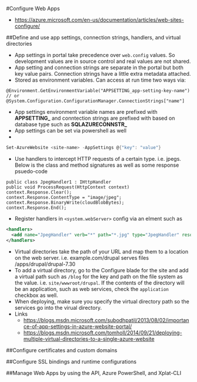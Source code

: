 #Configure Web Apps
  * <https://azure.microsoft.com/en-us/documentation/articles/web-sites-configure/>

##Define and use app settings, connection strings, handlers, and virtual directories
  * App settings in portal take precedence over `web.config` values.  So development values are in source control and real values are not shared.
  * App setting and connection strings are separate in the portal but both key value pairs. Connection strings have a little extra metadata attached.
  * Stored as environment variables. Can access at run time two ways via:
  ```
  @Environment.GetEnvironmentVariable("APPSETTING_app-setting-key-name")
  // or
  @System.Configuration.ConfigurationManager.ConnectionStrings["name"]
  ```
  * App settings environment variable names are prefixed with **APPSETTING_** and conntection strings are prefixed with based on database type such as **SQLAZURECONNSTR_**
  * App settings can be set via powershell as well
  * 
  ```powershell
  Set-AzureWebsite <site-name> -AppSettings @{"key": "value"}
  ```
  * Use handlers to intercept HTTP requests of a certain type. i.e. jpegs. Below is the class and method signatures as well as some response psuedo-code
  ```
  public class JpegHandler1 : IHttpHandler
  public void ProcessRequest(HttpContext context)
  context.Response.Clear();
  context.Response.ContentType = "image/jpeg";
  context.Response.BinaryWrite(cloudBlobBytes);
  context.Response.End();
  ```
  * Register handlers in `<system.webServer>` config via an elment such as
  ```xml
  <handlers>
    <add name="JpegHandler" verb="*" path="*.jpg" type="JpegHandler" resourceType="Unspecified"/>
  </handlers>
  ```
  * Virtual directories take the path of your URL and map them to a location on the web server. i.e. example.com/drupal serves files /apps/drupal/drupal-7.30
  * To add a virtual directory, go to the Configure blade for the site and add a virtual path such as `/blog` for the key and path on the file system as the value. i.e. `site/wwwroot/drupal`. If the contents of the directory will be an application, such as web services, check the `application` checkbox as well.
  * When deploying, make sure you specify the virtual directory path so the services go into the virual directory.
  * Links
  	- <https://blogs.msdn.microsoft.com/subodhpatil/2013/08/02/importance-of-app-settings-in-azure-website-portal/>
  	- <https://blogs.msdn.microsoft.com/tomholl/2014/09/21/deploying-multiple-virtual-directories-to-a-single-azure-website>

##Configure certificates and custom domains

##Configure SSL bindings and runtime configurations

##Manage Web Apps by using the API, Azure PowerShell, and Xplat-CLI